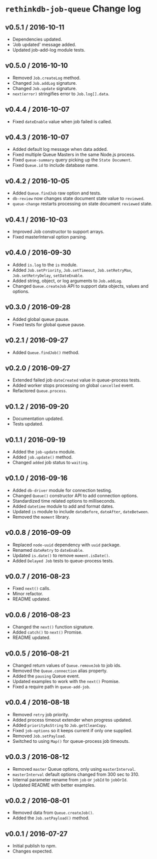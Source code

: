 # `rethinkdb-job-queue` Change log

## v0.5.1 / 2016-10-11

*   Dependencies updated.
*   'Job updated' message added.
*   Updated job-add-log module tests.

## v0.5.0 / 2016-10-10

*   Removed `Job.createLog` method.
*   Changed `Job.addLog` signature.
*   Changed `Job.update` signature.
*   `next(error)` stringifies error to `Job.log[].data`.

## v0.4.4 / 2016-10-07

*   Fixed `dateEnable` value when job failed is called.

## v0.4.3 / 2016-10-07

*   Added default log message when data added.
*   Fixed multiple Queue Masters in the same Node.js process.
*   Fixed `queue-summary` query picking up the `State Document`.
*   Fixed `Queue.id` to include database name.

## v0.4.2 / 2016-10-05

*   Added `Queue.findJob` raw option and tests.
*   `db-review` now changes state document state value to `reviewed`.
*   `queue-change` restarts processing on state document `reviewed` state.

## v0.4.1 / 2016-10-03

*   Improved Job constructor to support arrays.
*   Fixed masterInterval option parsing.

## v0.4.0 / 2016-09-30

*   Added `is.log` to the `is` module.
*   Added `Job.setPriority`, `Job.setTimeout`, `Job.setRetryMax`, `Job.setRetryDelay`, `setDateEnable`.
*   Added string, object, or log arguments to `Job.addLog`.
*   Changed `Queue.createJob` API to support data objects, values and options.

## v0.3.0 / 2016-09-28

*   Added global queue pause.
*   Fixed tests for global queue pause.

## v0.2.1 / 2016-09-27

*   Added `Queue.findJob()` method.

## v0.2.0 / 2016-09-27

*   Extended failed job `dateCreated` value in queue-process tests.
*   Added worker stops processing on global `cancelled` event.
*   Refactored `Queue.process`.

## v0.1.2 / 2016-09-20

*   Documentation updated.
*   Tests updated.

## v0.1.1 / 2016-09-19

*   Added the `job-update` module.
*   Added `job.update()` method.
*   Changed `added` job status to `waiting`.

## v0.1.0 / 2016-09-16

*   Added `db-driver` module for connection testing.
*   Changed `Queue()` constructor API to add connection options.
*   Standardized time related options to milliseconds.
*   Added `datetime` module to add and format dates.
*   Updated `is` module to include `dateBefore`, `dateAfter`, `dateBetween`.
*   Removed the `moment` library.

## v0.0.8 / 2016-09-09

*   Replaced `node-uuid` dependency with `uuid` package.
*   Renamed `dateRetry` to `dateEnable`.
*   Updated `is.date()` to remove `moment.isDate()`.
*   Added `Delayed Job` tests to queue-process tests.

## v0.0.7 / 2016-08-23

*   Fixed `next()` calls.
*   Minor refactor.
*   README updated.

## v0.0.6 / 2016-08-23

*   Changed the `next()` function signature.
*   Added `catch()` to `next()` Promise.
*   README updated.

## v0.0.5 / 2016-08-21

*   Changed return values of `Queue.removeJob` to job ids.
*   Removed the `Queue.connection` alias property.
*   Added the `pausing` Queue event.
*   Updated examples to work with the `next()` Promise.
*   Fixed a require path in `queue-add-job`.

## v0.0.4 / 2016-08-18

*   Removed `retry` job priority.
*   Added process timeout extender when progress updated.
*   Added `priorityAsString` to `Job.getCleanCopy`.
*   Fixed `job-options` so it keeps current if only one supplied.
*   Removed `Job.setPayload`.
*   Switched to using `Map()` for queue-process job timeouts.

## v0.0.3 / 2016-08-12

*   Removed `master` Queue options, only using `masterInterval`.
*   `masterInterval` default options changed from 300 sec to 310.
*   Internal parameter rename from `job` or `jobId` to `jobOrId`.
*   Updated README with better examples.

## v0.0.2 / 2016-08-01

*   Removed data from `Queue.createJob()`.
*   Added the `Job.setPayload()` method.

## v0.0.1 / 2016-07-27

*   Initial publish to npm.
*   Changes expected.
